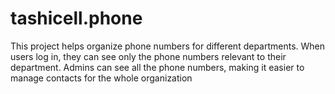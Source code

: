 # tashicell.phone
This project helps organize phone numbers for different departments. When users log in, they can see only the phone numbers relevant to their department. Admins can see all the phone numbers, making it easier to manage contacts for the whole organization
